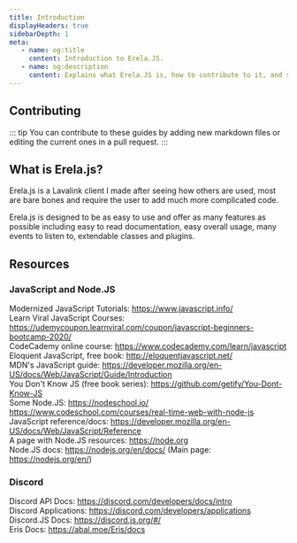 ```yaml
---
title: Introduction
displayHeaders: true
sidebarDepth: 1
meta:
   - name: og:title
     content: Introduction to Erela.JS.
   - name: og:description
     content: Explains what Erela.JS is, how to contribute to it, and some extra resources.
---
```


## Contributing

::: tip
You can contribute to these guides by adding new markdown files or editing the current ones in a pull request. 
:::

## What is Erela.js?

Erela.js is a Lavalink client I made after seeing how others are used, most are bare bones and require the user to add much more complicated code.

Erela.js is designed to be as easy to use and offer as many features as possible including easy to read documentation, easy overall usage, many events to listen to, extendable classes and plugins.

## Resources

### JavaScript and Node.JS

Modernized JavaScript Tutorials: <https://www.javascript.info/> \
Learn Viral JavaScript Courses: <https://udemycoupon.learnviral.com/coupon/javascript-beginners-bootcamp-2020/> \
CodeCademy online course: <https://www.codecademy.com/learn/javascript> \
Eloquent JavaScript, free book: <http://eloquentjavascript.net/> \
MDN's JavaScript guide: <https://developer.mozilla.org/en-US/docs/Web/JavaScript/Guide/Introduction> \
You Don't Know JS (free book series): <https://github.com/getify/You-Dont-Know-JS> \
Some Node.JS: <https://nodeschool.io/> <https://www.codeschool.com/courses/real-time-web-with-node-js> \
JavaScript reference/docs: <https://developer.mozilla.org/en-US/docs/Web/JavaScript/Reference> \
A page with Node.JS resources: <https://node.org> \
Node.JS docs: <https://nodejs.org/en/docs/> (Main page: <https://nodejs.org/en/>)

### Discord

Discord API Docs: <https://discord.com/developers/docs/intro> \
Discord Applications: <https://discord.com/developers/applications> \
Discord.JS Docs: <https://discord.js.org/#/> \
Eris Docs: <https://abal.moe/Eris/docs>

